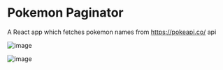 # Pokemon Paginator
A React app which fetches pokemon names from https://pokeapi.co/ api

![image](https://user-images.githubusercontent.com/56433539/147139364-42a277d4-b70a-415f-beaa-9d4a0d50e28f.png)

![image](https://user-images.githubusercontent.com/56433539/147139400-58957b26-1eed-4b22-a72d-8837029d3be2.png)
